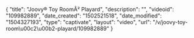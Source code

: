 {
    "title": "Joovy&reg; Toy Room&Acirc;&sup2; Playard",
    "description": "",
    "videoid": "109982889",
    "date_created": "1502521518",
    "date_modified": "1504327193",
    "type": "captivate",
    "layout": "video",
    "url": "\/v\/joovy-toy-room\u00c2\u00b2-playard\/109982889"
}